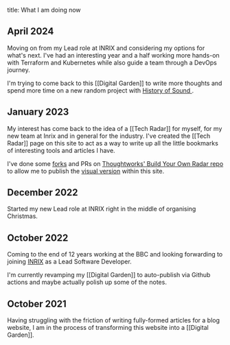 title: What I am doing now

## April 2024

Moving on from my Lead role at INRIX and considering my options for what's next. I've had an interesting year and a half working more hands-on with Terraform and Kubernetes while also guide a team through a DevOps journey.

I'm trying to come back to this [[Digital Garden]] to write more thoughts and spend more time on a new random project with [History of Sound ](https://historyofsound.com/).

## January 2023

My interest has come back to the idea of a [[Tech Radar]] for myself, for my new team at Inrix and in general for the industry. I've created the [[Tech Radar]] page on this site to act as a way to write up all the little bookmarks of interesting tools and articles I have.

I've done some [forks](https://github.com/avengerpenguin/build-your-own-radar) and PRs on [Thoughtworks' Build Your Own Radar repo](https://github.com/thoughtworks/build-your-own-radar) to allow me to publish the [visual version](/radar/) within this site.

## December 2022

Started my new Lead role at INRIX right in the middle of organising Christmas.

## October 2022

Coming to the end of 12 years working at the BBC and looking forwarding to joining [INRIX](https://inrix.com/) as a Lead Software Developer.

I'm currently revamping my [[Digital Garden]] to auto-publish via Github actions and maybe actually polish up some of the notes.

## October 2021

Having struggling with the friction of writing fully-formed articles for a blog website, I am in the process of transforming this website into a [[Digital Garden]].
